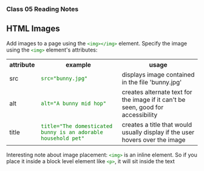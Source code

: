 <head>
  <style>
    code {
      color: green;
    }
  </style>
</head>

### Class 05 Reading Notes

## HTML Images

Add images to a page using the `<img></img>` element. Specify the image using the `<img>` element's attributes:

<table>
  <tr>
    <th>attribute</th>
    <th>example</th>
    <th>usage</th>
  </tr>
  <tr>
    <td>src</td>
    <td><code>src="bunny.jpg"</code></td>
    <td>displays image contained in the file 'bunny.jpg'</td>
  </tr>
  <tr>
    <td>alt</td>
    <td><code>alt="A bunny mid hop"</code></td>
    <td>creates alternate text for the image if it can't be seen, good for accessibility</td>
  </tr>
  <tr>
    <td>title</td>
    <td><code>title="The domesticated bunny is an adorable household pet"</code></td>
    <td>creates a title that would usually display if the user hovers over the image</td>
  </tr>
</table>

Interesting note about image placement: `<img>` is an inline element. So if you place it inside a block level element like `<p>`, it will sit inside the text